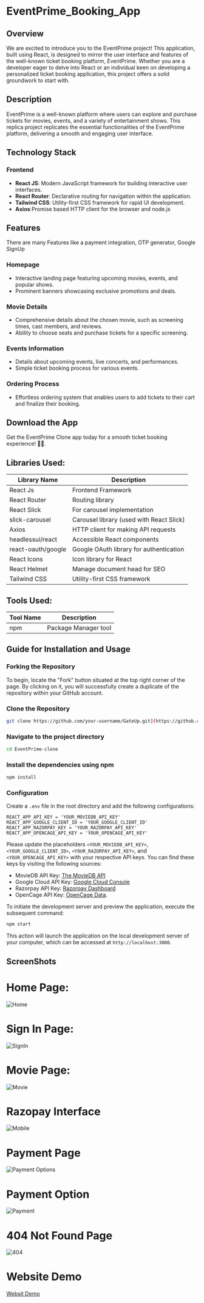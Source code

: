 ﻿# EventPrime_Booking_App


## Overview

We are excited to introduce you to the EventPrime project! This application, built using React, is designed to mirror the user interface and features of the well-known ticket booking platform, EventPrime. Whether you are a developer eager to delve into React or an individual keen on developing a personalized ticket booking application, this project offers a solid groundwork to start with.

## Description 

EventPrime is a well-known platform where users can explore and purchase tickets for movies, events, and a variety of entertainment shows. This replica project replicates the essential functionalities of the EventPrime platform, delivering a smooth and engaging user interface. 

## Technology Stack

### Frontend

- **React JS**: Modern JavaScript framework for building interactive user interfaces.
- **React Router**: Declarative routing for navigation within the application.
- **Tailwind CSS**: Utility-first CSS framework for rapid UI development.
- **Axios**:Promise based HTTP client for the browser and node.js
  
## Features

There are many Features like a payment integration, OTP generator, Google SignUp

### Homepage


- Interactive landing page featuring upcoming movies, events, and popular shows.
- Prominent banners showcasing exclusive promotions and deals.

### Movie Details

- Comprehensive details about the chosen movie, such as screening times, cast members, and reviews.
- Ability to choose seats and purchase tickets for a specific screening.

### Events Information

- Details about upcoming events, live concerts, and performances.
- Simple ticket booking process for various events.

### Ordering Process

- Effortless ordering system that enables users to add tickets to their cart and finalize their booking.

## Download the App

Get the EventPrime Clone app today for a smooth ticket booking experience! 🎫🍿.

## Libraries Used:

| Library Name       | Description                              |
| ------------------ | ---------------------------------------- |
| React Js           | Frontend Framework                       |
| React Router       | Routing library                          |
| React Slick        | For carousel implementation              |
| slick-carousel     | Carousel library (used with React Slick) |
| Axios              | HTTP client for making API requests      |
| headlessui/react   | Accessible React components              |
| react-oauth/google | Google OAuth library for authentication  |
| React Icons        | Icon library for React                   |
| React Helmet       | Manage document head for SEO             |
| Tailwind CSS       | Utility-first CSS framework              |

## Tools Used:

| Tool Name | Description          |
| --------- | -------------------- |
| npm       | Package Manager tool |

## Guide for Installation and Usage

### Forking the Repository

To begin, locate the "Fork" button situated at the top right corner of the page. By clicking on it, you will successfully create a duplicate of the repository within your GitHub account.

### Clone the Repository

```bash
git clone https://github.com/your-username/GateUp.git](https://github.com/anupamthackar/EventPrime_Booking_App.git
```
### Navigate to the project directory

   ```bash
   cd EventPrime-clone
   ```

### Install the dependencies using npm

   ```bash
   npm install
   ```
### Configuration

Create a ``.env`` file in the root directory and add the following configurations:

```env
REACT_APP_API_KEY = 'YOUR_MOVIEDB_API_KEY'
REACT_APP_GOOGLE_CLIENT_ID = 'YOUR_GOOGLE_CLIENT_ID'
REACT_APP_RAZORPAY_KEY = 'YOUR_RAZORPAY_API_KEY'
REACT_APP_OPENCAGE_API_KEY = 'YOUR_OPENCAGE_API_KEY'
```

Please update the placeholders `<YOUR_MOVIEDB_API_KEY>`, `<YOUR_GOOGLE_CLIENT_ID>`, `<YOUR_RAZORPAY_API_KEY>`, and `<YOUR_OPENCAGE_API_KEY>` with your respective API keys. You can find these keys by visiting the following sources:

- MovieDB API Key: [The MovieDB API](https://www.themoviedb.org/documentation/api)
- Google Cloud API Key: [Google Cloud Console](https://console.cloud.google.com/)
- Razorpay API Key: [Razorpay Dashboard](https://dashboard.razorpay.com/app/keys)
- OpenCage API Key: [OpenCage Data](https://opencagedata.com/api).


To initiate the development server and preview the application, execute the subsequent command:

```bash
npm start
```
This action will launch the application on the local development server of your computer, which can be accessed at `http://localhost:3000`.


## ScreenShots
# Home Page:
 ![Home](https://github.com/anupamthackar/EventPrime_Booking_App/assets/70510089/ccaa2dc6-9342-4b4b-b29d-fe176a6e6824)
 # Sign In Page:
![SignIn](https://github.com/anupamthackar/EventPrime_Booking_App/assets/70510089/30542def-713a-4cf8-ac93-182f20dc1f92)
# Movie Page:
![Movie](https://github.com/anupamthackar/EventPrime_Booking_App/assets/70510089/572f1254-0dcc-4756-a360-11d67cff9a9d)
# Razopay Interface
![Mobile](https://github.com/anupamthackar/EventPrime_Booking_App/assets/70510089/83ba60e7-1825-4de7-bfcf-12bb7c98fe9c)
# Payment Page
![Payment Options](https://github.com/anupamthackar/EventPrime_Booking_App/assets/70510089/9550d81c-f38c-4119-8877-860fd749303f)
# Payment Option
![Payment](https://github.com/anupamthackar/EventPrime_Booking_App/assets/70510089/f5f5514a-4da3-4503-91c7-30506f770861)
# 404 Not Found Page
![404](https://github.com/anupamthackar/EventPrime_Booking_App/assets/70510089/d8e8f8d7-930f-4547-bdb2-891693a1e4c1)

# Website Demo
[Websit Demo](https://event-prime-booking-app.vercel.app/)


##













